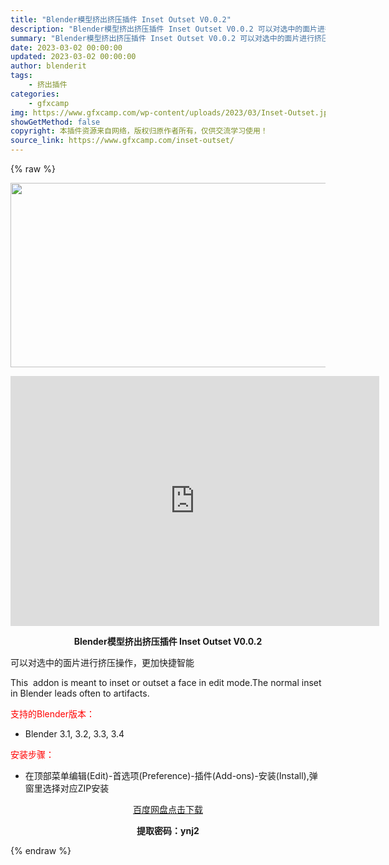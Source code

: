```yaml
---
title: "Blender模型挤出挤压插件 Inset Outset V0.0.2"
description: "Blender模型挤出挤压插件 Inset Outset V0.0.2 可以对选中的面片进行挤压操作，更加快捷智能 This  addon is meant to inset or outset a ..."
summary: "Blender模型挤出挤压插件 Inset Outset V0.0.2 可以对选中的面片进行挤压操作，更加快捷智能 This  addon is meant to inset or outset a ..."
date: 2023-03-02 00:00:00
updated: 2023-03-02 00:00:00
author: blenderit
tags: 
    - 挤出插件
categories:
    - gfxcamp
img: https://www.gfxcamp.com/wp-content/uploads/2023/03/Inset-Outset.jpg
showGetMethod: false
copyright: 本插件资源来自网络，版权归原作者所有，仅供交流学习使用！
source_link: https://www.gfxcamp.com/inset-outset/
---
```


{% raw %}
<div><p><img decoding="async" class="aligncenter size-full wp-image-110279" src="https://www.gfxcamp.com/wp-content/uploads/2023/03/Inset-Outset.jpg" data-src="https://www.gfxcamp.com/wp-content/uploads/2023/03/Inset-Outset.jpg" alt="" width="590" height="295" data-srcset="https://www.gfxcamp.com/wp-content/uploads/2023/03/Inset-Outset.jpg 590w, https://www.gfxcamp.com/wp-content/uploads/2023/03/Inset-Outset-150x75.jpg 150w" data-sizes="(max-width: 590px) 100vw, 590px"></p><p style="text-align: center;"><iframe loading="lazy" src="https://player.youku.com/embed/XNTk0NTU0NjIxMg==" width="590" height="400" frameborder="0" allowfullscreen="allowfullscreen" data-mce-fragment="1"></iframe></p><p style="text-align: center;"><strong>Blender模型挤出挤压插件 Inset Outset V0.0.2</strong></p><p>可以对选中的面片进行挤压操作，更加快捷智能</p><p>This  addon is meant to inset or outset a face in edit mode.The normal inset in Blender leads often to artifacts.</p><p style="text-align: left;"><span style="color: #ff0000;">支持的Blender版本：</span></p><ul>
<li style="text-align: left;">Blender 3.1, 3.2, 3.3, 3.4</li>
</ul><p style="text-align: left;"><span style="color: #ff0000;">安装步骤：</span></p><ul>
<li>在顶部菜单编辑(Edit)-首选项(Preference)-插件(Add-ons)-安装(Install),弹窗里选择对应ZIP安装</li>
</ul><p style="text-align: center;"><a class="maxbutton-3 maxbutton maxbutton-baidu" target="_blank" rel="noopener" href="https://pan.baidu.com/s/1tsEWm7PMWMReEpPuQaW2FQ?pwd=ynj2"><span class="mb-text">百度网盘点击下载</span></a></p><p style="text-align: center;"><strong>提取密码：ynj2</strong></p></div>
<div style="display: none">gfxcamp</div>
{% endraw %}